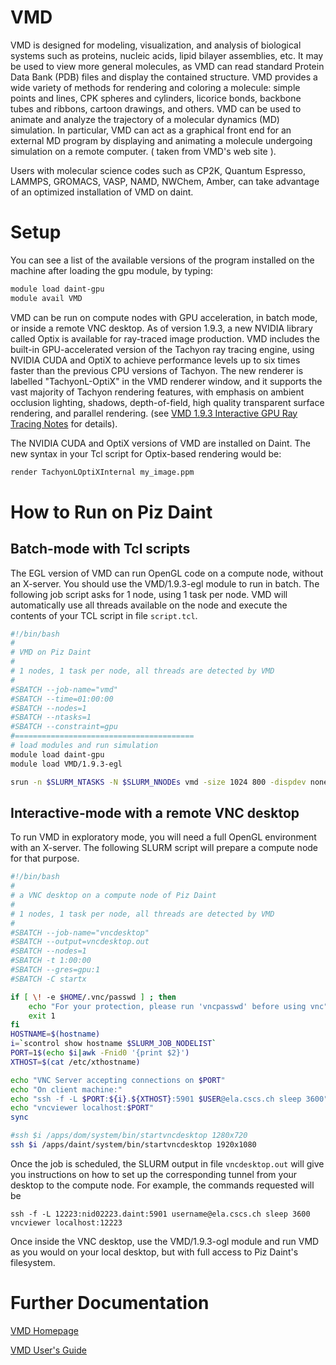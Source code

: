 # VMD

VMD is designed for modeling, visualization, and analysis of biological systems such as proteins, nucleic acids, lipid bilayer assemblies, etc. It may be used to view more general molecules, as VMD can read standard Protein Data Bank (PDB) files and display the contained structure. VMD provides a wide variety of methods for rendering and coloring a molecule: simple points and lines, CPK spheres and cylinders, licorice bonds, backbone tubes and ribbons, cartoon drawings, and others. VMD can be used to animate and analyze the trajectory of a molecular dynamics (MD) simulation. In particular, VMD can act as a graphical front end for an external MD program by displaying and animating a molecule undergoing simulation on a remote computer. ( taken from VMD's web site ).

Users with molecular science codes such as CP2K, Quantum Espresso, LAMMPS, GROMACS, VASP, NAMD, NWChem, Amber, can take advantage of an optimized installation of VMD on daint.

# Setup

You can see a list of the available versions of the program installed on the machine after loading the gpu module, by typing:

```bash
module load daint-gpu
module avail VMD
```

VMD can be run on compute nodes with GPU acceleration, in batch mode, or inside a remote VNC desktop. As of version 1.9.3, a new NVIDIA library called Optix is available for ray-traced image production. VMD includes the built-in GPU-accelerated version of the Tachyon ray tracing engine, using NVIDIA CUDA and OptiX to achieve performance levels up to six times faster than the previous CPU versions of Tachyon. The new renderer is labelled "TachyonL-OptiX" in the VMD renderer window, and it supports the vast majority of Tachyon rendering features, with emphasis on ambient occlusion lighting, shadows, depth-of-field, high quality transparent surface rendering, and parallel rendering. (see [VMD 1.9.3 Interactive GPU Ray Tracing Notes](http://www.ks.uiuc.edu/Research/vmd/vmd-1.9.3/optix.html) for details).

The NVIDIA CUDA and OptiX versions of VMD are installed on Daint. The new syntax in your Tcl script for Optix-based rendering would be:

```bash
render TachyonLOptiXInternal my_image.ppm
```

# How to Run on Piz Daint

## Batch-mode with Tcl scripts

The EGL version of VMD can run OpenGL code on a compute node, without an X-server. You should use the VMD/1.9.3-egl module to run in batch. The following job script asks for 1 node, using 1 task per node. VMD will automatically use all threads available on the node and execute the contents of your TCL script in file `script.tcl`.

```bash
#!/bin/bash
#
# VMD on Piz Daint
#
# 1 nodes, 1 task per node, all threads are detected by VMD
#
#SBATCH --job-name="vmd"
#SBATCH --time=01:00:00
#SBATCH --nodes=1
#SBATCH --ntasks=1
#SBATCH --constraint=gpu
#========================================
# load modules and run simulation
module load daint-gpu
module load VMD/1.9.3-egl

srun -n $SLURM_NTASKS -N $SLURM_NNODEs vmd -size 1024 800 -dispdev none -eofexit < script.tcl
```

## Interactive-mode with a remote VNC desktop

To run VMD in exploratory mode, you will need a full OpenGL environment with an X-server. The following SLURM script will prepare a compute node for that purpose.

```bash
#!/bin/bash
#
# a VNC desktop on a compute node of Piz Daint
#
# 1 nodes, 1 task per node, all threads are detected by VMD
#
#SBATCH --job-name="vncdesktop"
#SBATCH --output=vncdesktop.out
#SBATCH --nodes=1
#SBATCH -t 1:00:00
#SBATCH --gres=gpu:1
#SBATCH -C startx

if [ \! -e $HOME/.vnc/passwd ] ; then
	echo "For your protection, please run 'vncpasswd' before using vnc"
	exit 1
fi
HOSTNAME=$(hostname)
i=`scontrol show hostname $SLURM_JOB_NODELIST`
PORT=1$(echo $i|awk -Fnid0 '{print $2}')
XTHOST=$(cat /etc/xthostname)

echo "VNC Server accepting connections on $PORT"
echo "On client machine:"
echo "ssh -f -L $PORT:${i}.${XTHOST}:5901 $USER@ela.cscs.ch sleep 3600"
echo "vncviewer localhost:$PORT"
sync

#ssh $i /apps/dom/system/bin/startvncdesktop 1280x720
ssh $i /apps/daint/system/bin/startvncdesktop 1920x1080
```
Once the job is scheduled, the SLURM output in file `vncdesktop.out` will give you instructions on how to set up the corresponding tunnel from your desktop to the compute node. For example, the commands requested will be

```
ssh -f -L 12223:nid02223.daint:5901 username@ela.cscs.ch sleep 3600
vncviewer localhost:12223
```
Once inside the VNC desktop, use the VMD/1.9.3-ogl module and run VMD as you would on your local desktop, but with full access to Piz Daint's filesystem.

# Further Documentation

[VMD Homepage](http://www.ks.uiuc.edu/Research/vmd/)

[VMD User's Guide](http://www.ks.uiuc.edu/Research/vmd/current/docs.html)


